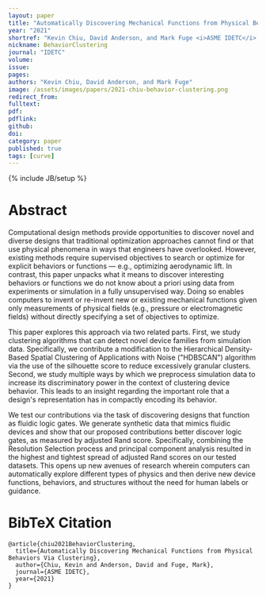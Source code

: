 ```yaml
---
layout: paper
title: "Automatically Discovering Mechanical Functions from Physical Behaviors Via Clustering"
year: "2021"
shortref: "Kevin Chiu, David Anderson, and Mark Fuge <i>ASME IDETC</i> 2021"
nickname: BehaviorClustering
journal: "IDETC"
volume: 
issue: 
pages: 
authors: "Kevin Chiu, David Anderson, and Mark Fuge"
image: /assets/images/papers/2021-chiu-behavior-clustering.png
redirect_from: 
fulltext:
pdf: 
pdflink: 
github: 
doi: 
category: paper
published: true
tags: [curve]
---
```

{% include JB/setup %}

# Abstract

Computational design methods provide opportunities to discover novel and diverse designs that traditional optimization approaches cannot find or that use physical phenomena in ways that engineers have overlooked. However, existing methods require supervised objectives to search or optimize for explicit behaviors or functions — e.g., optimizing aerodynamic lift. In contrast, this paper unpacks what it means to discover interesting behaviors or functions we do not know about a priori using data from experiments or simulation in a fully unsupervised way. Doing so enables computers to invent or re-invent new or existing mechanical functions given only measurements of physical fields (e.g., pressure or electromagnetic fields) without directly specifying a set of objectives to optimize.

This paper explores this approach via two related parts. First, we study clustering algorithms that can detect novel device families from simulation data. Specifically, we contribute a modification to the Hierarchical Density-Based Spatial Clustering of Applications with Noise ("HDBSCAN") algorithm via the use of the silhouette score to reduce excessively granular clusters. Second, we study multiple ways by which we preprocess simulation data to increase its discriminatory power in the context of clustering device behavior. This leads to an insight regarding the important role that a design's representation has in compactly encoding its behavior.

We test our contributions via the task of discovering designs that function as fluidic logic gates. We generate synthetic data that mimics fluidic devices and show that our proposed contributions better discover logic gates, as measured by adjusted Rand score. Specifically, combining the Resolution Selection process and principal component analysis resulted in the highest and tightest spread of adjusted Rand scores on our tested datasets. This opens up new avenues of research wherein computers can automatically explore different types of physics and then derive new device functions, behaviors, and structures without the need for human labels or guidance.

# BibTeX Citation

```
@article{chiu2021BehaviorClustering,
  title={Automatically Discovering Mechanical Functions from Physical Behaviors Via Clustering},
  author={Chiu, Kevin and Anderson, David and Fuge, Mark},
  journal={ASME IDETC},
  year={2021}
}
```
